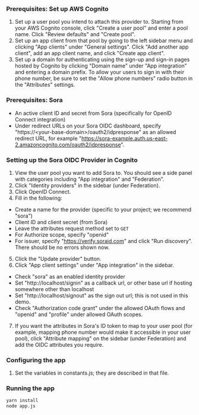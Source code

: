 ### Prerequisites: Set up AWS Cognito
1. Set up a user pool you intend to attach this provider to. Starting from your AWS Cognito console, click "Create a user pool" and enter a pool name. Click "Review defaults" and "Create pool".
2. Set up an app client from that pool by going to the left sidebar menu and clicking "App clients" under "General settings". Click "Add another app client", add an app client name, and click "Create app client".
3. Set up a domain for authenticating using the sign-up and sign-in pages hosted by Cognito by clicking "Domain name" under "App integration" and entering a domain prefix. To allow your users to sign in with their phone number, be sure to set the "Allow phone numbers" radio button in the "Attributes" settings.

### Prerequisites: Sora
- An active client ID and secret from Sora (specifically for OpenID Connect integration)
- Under redirect URLs on your Sora OIDC dashboard, specify "https://\<your-base-domain\>/oauth2/idpresponse" as an allowed redirect URL, for example "https://sora-example.auth.us-east-2.amazoncognito.com/oauth2/idpresponse".

### Setting up the Sora OIDC Provider in Cognito
1. View the user pool you want to add Sora to. You should see a side panel with categories including "App integration" and "Federation".
2. Click "Identity providers" in the sidebar (under Federation).
3. Click OpenID Connect.
4. Fill in the following:
  - Create a name for the provider (specific to your project; we recommend "sora")
  - Client ID and client secret (from Sora)
  - Leave the attributes request method set to `GET`
  - For Authorize scope, specify "openid"
  - For issuer, specify "https://verify.soraid.com" and click "Run discovery". There should be no errors shown now.
5. Click the "Update provider" button.
6. Click "App client settings" under "App integration" in the sidebar.
  - Check "sora" as an enabled identity provider
  - Set "http://localhost/signin" as a callback url, or other base url if hosting somewhere other than localhost
  - Set "http://localhost/signout" as the sign out url; this is not used in this demo.
  - Check "Authorization code grant" under the allowed OAuth flows and "openid" and "profile" under allowed OAuth scopes.
7. If you want the attributes in Sora's ID token to map to your user pool (for example, mapping phone number would make it accessible in your user pool), click "Attribute mapping" on the sidebar (under Federation) and add the OIDC attributes you require.


### Configuring the app
1. Set the variables in constants.js; they are described in that file.

### Running the app
```sh
yarn install
node app.js
```
